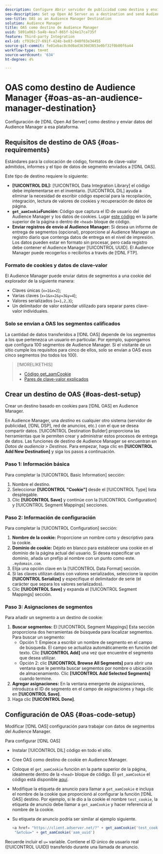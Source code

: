 ```yaml
---
description: Configure Abrir servidor de publicidad como destino y envíe datos del Audience Manager a esa plataforma.
seo-description: Set up Open Ad Server as a destination and send Audience Manager data to that platform.
seo-title: OAS as an Audience Manager Destination
solution: Audience Manager
title: OAS como destino de Audience Manager
uuid: 5891a063-5a4b-4ea7-865f-b24e17ca735f
feature: Third-party Integration
exl-id: cf919c27-691f-424b-be83-040f03e34455
source-git-commit: fe01ebac8c0d0ad3630d3853e0bf32f0b00f6a44
workflow-type: tm+mt
source-wordcount: '634'
ht-degree: 4%

---
```


# OAS como destino de Audience Manager {#oas-as-an-audience-manager-destination}

Configuración de [!DNL Open Ad Server] como destino y enviar datos del Audience Manager a esa plataforma.

## Requisitos de destino de OAS {#oas-requirements}

Estándares para la colocación de código, formatos de clave-valor admitidos, informes y el tipo de datos de segmento enviados a [!DNL OAS].

<!-- aam-oas-requirements.xml -->

Este tipo de destino requiere lo siguiente:

* **[!UICONTROL DIL]:** [!UICONTROL Data Integration Library] el código debe implementarse en el inventario. [!UICONTROL DIL] ayuda a eliminar la necesidad de escribir código especial para la recopilación, integración, lectura de valores de cookies y recuperación de datos de página.
* **`get_aamCookie`Función:** Código que captura el ID de usuario del Audience Manager y los datos de cookies. Lugar [este código](../../features/destinations/get-aam-cookie-code.md) en la parte superior de la página o dentro de `<head>` bloque de código.
* **Enviar registros de envío al Audience Manager:** Si desea un informe de entrega de segmentos (opcional), proporcione al Audience Manager un registro diario que contenga datos de entrega en el nivel de impresión. Los datos pueden estar en formato sin procesar, pero cada registro debe contener el Audience Manager [!UICONTROL UUID]. El Audience Manager puede recogerlos o recibirlos a través de [!DNL FTP].

### Formato de cookies y datos de clave-valor

El Audience Manager puede enviar datos de segmentos a una cookie del explorador de la siguiente manera:

* Claves únicas (`x=1&x=2`);
* Varias claves (`x=1&x=2&y=3&y=4`);
* Valores serializados (`x=1,2,3`);
* Un delimitador de valor estándar utilizado para separar pares clave-valor individuales.

### Solo se envían a OAS los segmentos calificados

La cantidad de datos transferidos a [!DNL OAS] depende de los segmentos a los que pertenezca un usuario en particular. Por ejemplo, supongamos que configura 100 segmentos de Audience Manager. Si el visitante de un sitio cumple los requisitos para cinco de ellos, solo se envían a OAS esos cinco segmentos (no todos los 100).

>[!MORELIKETHIS]
>
>* [Código get_aamCookie](../../features/destinations/get-aam-cookie-code.md)
>* [Pares de clave-valor explicados](../../reference/key-value-pairs-explained.md)


## Crear un destino de OAS {#oas-dest-setup}

Crear un destino basado en cookies para [!DNL OAS] en Audience Manager.

<!-- aam-oas-destination-setup.xml -->

En Audience Manager, una *destino* es cualquier otro sistema (servidor de publicidad, [!DNL DSP], red de anuncios, etc.) con el que se desea compartir datos. [!UICONTROL Destination Builder] proporciona las herramientas que le permiten crear y administrar estos procesos de entrega de datos. Las funciones de destino de Audience Manager se encuentran en *Datos de audiencia > Destinos*. Para empezar, haga clic en **[!UICONTROL Add New Destination]** y siga los pasos a continuación.

### Paso 1: Información básica

Para completar la [!UICONTROL Basic Information] sección:

1. Nombre el destino.
1. Seleccionar **[!UICONTROL "Cookie"]** desde el [!UICONTROL Type] lista desplegable.
1. Clic **[!UICONTROL Save]** y continúe con la [!UICONTROL Configuration] y [!UICONTROL Segment Mappings] secciones.

### Paso 2: Información de configuración

Para completar la [!UICONTROL Configuration] sección:

1. **Nombre de la cookie:** Proporcione un nombre corto y descriptivo para la cookie.
1. **Dominio de cookie:** Déjelo en blanco para establecer una cookie en el dominio de la página actual del usuario. Si desea especificar un dominio, añada un prefijo al nombre con un punto como este. `.mydomain.com`.
1. Elija una opción clave en la [!UICONTROL Data Format] sección.
1. Si las claves utilizan datos con valores serializados, seleccione la opción **[!UICONTROL Serialize]** y especifique el delimitador de serie (el carácter que separa los valores serializados).
1. Clic **[!UICONTROL Save]** y expanda el [!UICONTROL Segment Mappings] sección.

### Paso 3: Asignaciones de segmentos

Para añadir un segmento a un destino de cookie:

1. **Buscar segmentos:** El [!UICONTROL Segment Mappings] Esta sección proporciona dos herramientas de búsqueda para localizar segmentos. Para buscar un segmento:
   * Opción 1: Empiece a escribir un nombre de segmento en el campo de búsqueda. El campo se actualiza automáticamente en función del texto. Clic **[!UICONTROL Add]** una vez que encuentre el segmento que desea utilizar.
   * Opción 2: clic **[!UICONTROL Browse All Segments]** para abrir una ventana que le permita buscar segmentos por nombre o ubicación de almacenamiento. Clic **[!UICONTROL Add Selected Segments]** cuando termine.
1. **Agregar asignaciones:** En la ventana emergente de asignaciones, introduzca el ID de segmento en el campo de asignaciones y haga clic en **[!UICONTROL Save]**.
1. Haga clic **[!UICONTROL Done]**.

## Configuración de OAS {#oas-code-setup}

Modificar [!DNL OAS] configuración para trabajar con datos de segmentos del Audience Manager.

<!-- aam-oas-code.xml -->

Para configurar [!DNL OAS]

* Instalar [!UICONTROL DIL] código en todo el sitio.
* Cree OAS como destino de cookie en Audience Manager.
* Coloque el `get_aamCookie` función en la parte superior de la página, idealmente dentro de la `<head>` bloque de código. El `get_aamCookie` el código está disponible [aquí](../../features/destinations/get-aam-cookie-code.md).
* Modifique la etiqueta de anuncio para llamar a `get_aamCookie` e incluya el nombre de la cookie que proporcionó al configurar la función [!DNL OAS] destino. Por ejemplo, si le dio a la cookie el nombre `test_cookie`, la etiqueta de anuncio debe llamar a `get_aamCookie` y hacer referencia al nombre de la cookie.
* Su etiqueta de anuncio podría ser similar al ejemplo siguiente.

   ```js
   <a href= "https://client.adserver.net/?" + get_aamCookie('test_cookie') +
    "&etc&u=" + get_aamCookie('aam_uuid')
   ```

Recuerde incluir el `u=` variable. Contiene el ID único de usuario real ([!UICONTROL UUID]) transferido durante una llamada de anuncio.
